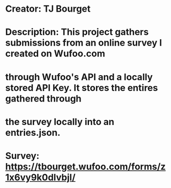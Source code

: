 # Creator: TJ Bourget
# Description: This project gathers submissions from an online survey I created on Wufoo.com
# through Wufoo's API and a locally stored API Key. It stores the entires gathered through
# the survey locally into an entries.json. 
# Survey: https://tbourget.wufoo.com/forms/z1x6vy9k0dlvbjl/
